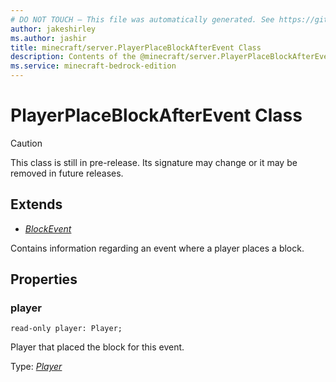 ```yaml
---
# DO NOT TOUCH — This file was automatically generated. See https://github.com/mojang/minecraftapidocsgenerator to modify descriptions, examples, etc.
author: jakeshirley
ms.author: jashir
title: minecraft/server.PlayerPlaceBlockAfterEvent Class
description: Contents of the @minecraft/server.PlayerPlaceBlockAfterEvent class.
ms.service: minecraft-bedrock-edition
---
```

# PlayerPlaceBlockAfterEvent Class

> [!CAUTION]
> This class is still in pre-release.  Its signature may change or it may be removed in future releases.

## Extends
- [*BlockEvent*](BlockEvent.md)

Contains information regarding an event where a player places a block.

## Properties

### **player**
`read-only player: Player;`

Player that placed the block for this event.

Type: [*Player*](Player.md)
